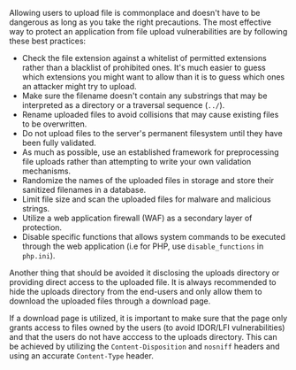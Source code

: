 Allowing users to upload file is commonplace and doesn't have to be dangerous as long as you take the right precautions. The most effective way to protect an application from file upload vulnerabilities are by following these best practices:
- Check the file extension against a whitelist of permitted extensions rather than a blacklist of prohibited ones. It's much easier to guess which extensions you might want to allow than it is to guess which ones an attacker might try to upload.
- Make sure the filename doesn't contain any substrings that may be interpreted as a directory or a traversal sequence (`../`).
- Rename uploaded files to avoid collisions that may cause existing files to be overwritten.
- Do not upload files to the server's permanent filesystem until they have been fully validated.
- As much as possible, use an established framework for preprocessing file uploads rather than attempting to write your own validation mechanisms.
- Randomize the names of the uploaded files in storage and store their sanitized filenames in a database.
- Limit file size and scan the uploaded files for malware and malicious strings.
- Utilize a web application firewall (WAF) as a secondary layer of protection.
- Disable specific functions that allows system commands to be executed through the web application (i.e for PHP, use `disable_functions` in `php.ini`).

Another thing that should be avoided it disclosing the uploads directory or providing direct access to the uploaded file. It is always recommended to hide the uploads directory from the end-users and only allow them to download the uploaded files through a download page.

If a download page is utilized, it is important to make sure that the page only grants access to files owned by the users (to avoid IDOR/LFI vulnerabilities) and that the users do not have acccess to the uploads directory. This can be achieved by utilizing the `Content-Disposition` and `nosniff` headers and using an accurate `Content-Type` header.